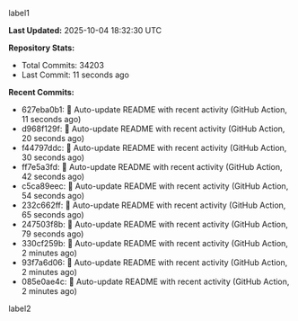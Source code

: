 
label1 
<!-- ACTIVITY_START -->
**Last Updated:** 2025-10-04 18:32:30 UTC

**Repository Stats:**
- Total Commits: 34203
- Last Commit: 11 seconds ago

**Recent Commits:**
- 627eba0b1: 🤖 Auto-update README with recent activity (GitHub Action, 11 seconds ago)
- d968f129f: 🤖 Auto-update README with recent activity (GitHub Action, 20 seconds ago)
- f44797ddc: 🤖 Auto-update README with recent activity (GitHub Action, 30 seconds ago)
- ff7e5a3fd: 🤖 Auto-update README with recent activity (GitHub Action, 42 seconds ago)
- c5ca89eec: 🤖 Auto-update README with recent activity (GitHub Action, 54 seconds ago)
- 232c662ff: 🤖 Auto-update README with recent activity (GitHub Action, 65 seconds ago)
- 247503f8b: 🤖 Auto-update README with recent activity (GitHub Action, 79 seconds ago)
- 330cf259b: 🤖 Auto-update README with recent activity (GitHub Action, 2 minutes ago)
- 93f7a6d06: 🤖 Auto-update README with recent activity (GitHub Action, 2 minutes ago)
- 085e0ae4c: 🤖 Auto-update README with recent activity (GitHub Action, 2 minutes ago)
<!-- ACTIVITY_END -->

label2
